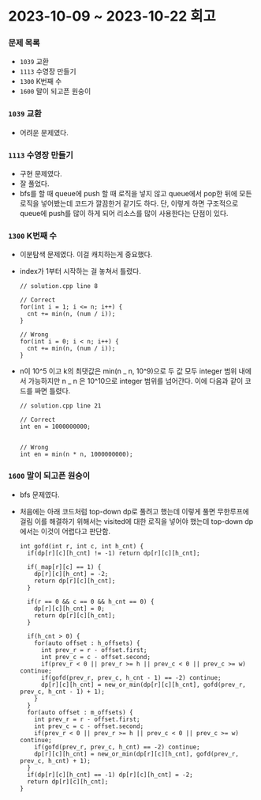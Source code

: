 # 2023-10-09 ~ 2023-10-22 회고

### 문제 목록

- `1039` 교환
- `1113` 수영장 만들기
- `1300` K번째 수
- `1600` 말이 되고픈 원숭이

### `1039` 교환

- 어려운 문제였다.

### `1113` 수영장 만들기

- 구현 문제였다.
- 잘 풀었다.
- bfs를 할 때 queue에 push 할 때 로직을 넣지 않고 queue에서 pop한 뒤에 모든 로직을 넣어봤는데 코드가 깔끔한거 같기도 하다. 단, 이렇게 하면 구조적으로 queue에 push를 많이 하게 되어 리소스를 많이 사용한다는 단점이 있다.

### `1300` K번째 수

- 이분탐색 문제였다. 이걸 캐치하는게 중요했다.
- index가 1부터 시작하는 걸 놓쳐서 틀렸다.

  ```
  // solution.cpp line 8

  // Correct
  for(int i = 1; i <= n; i++) {
    cnt += min(n, (num / i));
  }

  // Wrong
  for(int i = 0; i < n; i++) {
    cnt += min(n, (num / i));
  }
  ```

- n이 10^5 이고 k의 최댓값은 min(n _ n, 10^9)으로 두 값 모두 integer 범위 내에서 가능하지만 n _ n 은 10^10으로 integer 범위를 넘어간다. 이에 다음과 같이 코드를 짜면 틀렸다.

  ```
  // solution.cpp line 21

  // Correct
  int en = 1000000000;


  // Wrong
  int en = min(n * n, 1000000000);
  ```

### `1600` 말이 되고픈 원숭이

- bfs 문제였다.
- 처음에는 아래 코드처럼 top-down dp로 풀려고 했는데 이렇게 풀면 무한루프에 걸림 이를 해결하기 위해서는 visited에 대한 로직을 넣어야 했는데 top-down dp에서는 이것이 어렵다고 판단함.

  ```
  int gofd(int r, int c, int h_cnt) {
    if(dp[r][c][h_cnt] != -1) return dp[r][c][h_cnt];

    if(_map[r][c] == 1) {
      dp[r][c][h_cnt] = -2;
      return dp[r][c][h_cnt];
    }

    if(r == 0 && c == 0 && h_cnt == 0) {
      dp[r][c][h_cnt] = 0;
      return dp[r][c][h_cnt];
    }

    if(h_cnt > 0) {
      for(auto offset : h_offsets) {
        int prev_r = r - offset.first;
        int prev_c = c - offset.second;
        if(prev_r < 0 || prev_r >= h || prev_c < 0 || prev_c >= w) continue;
        if(gofd(prev_r, prev_c, h_cnt - 1) == -2) continue;
        dp[r][c][h_cnt] = new_or_min(dp[r][c][h_cnt], gofd(prev_r, prev_c, h_cnt - 1) + 1);
      }
    }
    for(auto offset : m_offsets) {
      int prev_r = r - offset.first;
      int prev_c = c - offset.second;
      if(prev_r < 0 || prev_r >= h || prev_c < 0 || prev_c >= w) continue;
      if(gofd(prev_r, prev_c, h_cnt) == -2) continue;
      dp[r][c][h_cnt] = new_or_min(dp[r][c][h_cnt], gofd(prev_r, prev_c, h_cnt) + 1);
    }
    if(dp[r][c][h_cnt] == -1) dp[r][c][h_cnt] = -2;
    return dp[r][c][h_cnt];
  }
  ```

